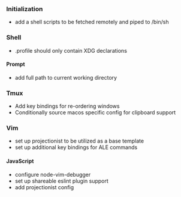 ### Initialization

* add a shell scripts to be fetched remotely and piped to /bin/sh

### Shell

* .profile should only contain XDG declarations

#### Prompt

* add full path to current working directory

### Tmux

* Add key bindings for re-ordering windows
* Conditionally source macos specific config for clipboard support

### Vim

* set up projectionist to be utilized as a base template
* set up additional key bindings for ALE commands

#### JavaScript

* configure node-vim-debugger
* set up shareable eslint plugin support
* add projectionist config

